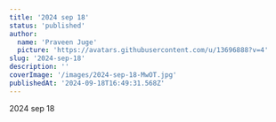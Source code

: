 ```yaml
---
title: '2024 sep 18'
status: 'published'
author:
  name: 'Praveen Juge'
  picture: 'https://avatars.githubusercontent.com/u/13696888?v=4'
slug: '2024-sep-18'
description: ''
coverImage: '/images/2024-sep-18-MwOT.jpg'
publishedAt: '2024-09-18T16:49:31.568Z'
---
```


2024 sep 18